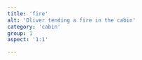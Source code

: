 ```yaml
---
title: 'fire'
alt: 'Oliver tending a fire in the cabin'
category: 'cabin'
group: 1
aspect: '1:1'

---
```

